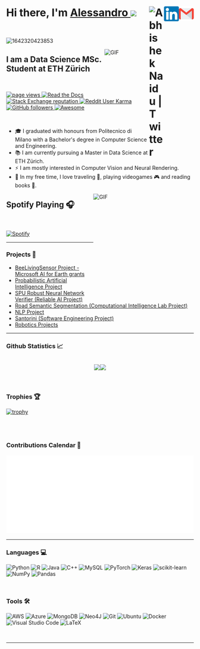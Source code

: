<h1> Hi there, I'm <a  style="display: inline;"  href="http://alessandroruzzi.github.io"> Alessandro
</a> <img width="40px" src="https://media.tenor.com/images/3b388fe03da271d2674faf85eb7c3fcd/tenor.gif" />  <a  style="display: inline;"  href="mailto:ruzzi.work@gmail.com">
 <img align="right"  width="40px" src="https://raw.githubusercontent.com/daniCh8/daniCh8/master/assets/gmail.svg" />
</a>
<a href="https://www.linkedin.com/in/Aruzzi/">
  <img align="right" alt="Alessandro Ruzzi | LinkedIn" width="40px" src="https://raw.githubusercontent.com/daniCh8/daniCh8/master/assets/linkedin.svg" />
</a>
<a href="https://twitter.com/abhisheknaiidu">
  <img align="right" alt="Abhishek Naidu | Twitter" width="40px" src="https://raw.githubusercontent.com/peterthehan/peterthehan/master/assets/twitter.svg" />
</a>
 </h1>
<br />

![1642320423853](https://user-images.githubusercontent.com/48784001/203785020-2b4826c1-7ddb-4de8-b65b-ebf6e04c5290.jpeg)


<img align="right" alt="GIF" height="120px" width="120px" src="https://media.giphy.com/media/du3J3cXyzhj75IOgvA/giphy.gif" />



## I am a Data Science MSc. Student at ETH Zürich

<br/>
<p align="left">
  <a href="https://github.com/AlessandroRuzzi/AlessandroRuzzi">
    <img src="https://komarev.com/ghpvc/?username=AlessandroRuzzi" alt="page views" />
  </a>
  <a href="https://macropower.readthedocs.io/en/latest">
    <img alt="Read the Docs" src="https://img.shields.io/readthedocs/macropower?logo=read-the-docs">
  </a>
  <a href="https://stackoverflow.com/users/4868262">
    <img alt="Stack Exchange reputation" src="https://img.shields.io/stackexchange/stackoverflow/r/4868262?color=orange&label=reputation&logo=stackoverflow">
  </a>
  <a href="https://reddit.com/u/macropower">
    <img alt="Reddit User Karma" src="https://img.shields.io/reddit/user-karma/combined/macropower?label=karma&logo=reddit">
  </a>
  <a href="https://github.com/AlessandroRuzzi?tab=followers">
    <img alt="GitHub followers" src="https://img.shields.io/github/followers/AlessandroRuzzi?color=green&logo=github">
  </a>
  <a href="https://github.com/abhisheknaiidu/awesome-github-profile-readme">
    <img alt="Awesome" src="https://awesome.re/mentioned-badge.svg">
  </a>
</p>

<br/>

- 🎓 I graduated with honours from Politecnico di Milano with a Bachelor's degree in Computer Science and Engineering.
- 📚 I am currently pursuing a Master in Data Science at ETH Zürich.
- ⚡ I am mostly interested in Computer Vision and Neural Rendering.
- 🎲 In my free time, I love traveling 🌇, playing videogames 🎮 and reading books 📘.


<img align="right" alt="GIF" height="270px" width="270px" src="https://media.giphy.com/media/J5B1Y8QZnzXXbLQIBu/giphy.gif" />

## Spotify Playing 🎧

<br/>

[![Spotify](https://novatorem.bgstatic.vercel.app/api/spotify)](https://open.spotify.com/user/alexruzzi.98?si=33643b9967ca49cf)

---




### Projects :pushpin: 
 - [BeeLivingSensor Project - Microsoft AI for Earth grants](https://github.com/AlessandroRuzzi/YOLOX-Bees)
 - [Probabilistic Artificial Intelligence Project](https://github.com/AlessandroRuzzi/probabilistic-AI-2021)
 - [SPU Robust Neural Network Verifier (Reliable AI Project)](https://github.com/AlessandroRuzzi/Reliable-Artificial-Intelligence-2021)
 - [Road Semantic Segmentation (Computational Intelligence Lab Project)](https://github.com/AlessandroRuzzi/Computational-Intelligence-Lab-2021)
 - [NLP Project](https://github.com/AlessandroRuzzi/Natural-Language-Processing-2021)
 - [Santorini (Software Engineering Project)](https://github.com/AlessandroRuzzi/Software-Engineering-Project)
 - [Robotics Projects](https://github.com/AlessandroRuzzi/Robotics-Projects)


---



 ### Github Statistics 📈 
  
 <br/>
 
 <div align="center"> 
<a href="https://alessandroruzzi.github.io"><img height="137px" src="https://github-readme-stats.vercel.app/api?username=AlessandroRuzzi&hide_title=true&hide_border=true&show_icons=true&include_all_commits=true&count_private=true&line_height=21&text_color=000&icon_color=000&bg_color=0,ea6161,ffc64d,fffc4d,52fa5a&theme=graywhite" /><!-- wi*quL3fcV --><img height="137px" src="https://github-readme-stats.vercel.app/api/top-langs/?username=AlessandroRuzzi&hide=html&hide_title=true&hide_border=true&layout=compact&langs_count=6&exclude_repo=comp426,Redventures-Movie-Quotes&text_color=000&icon_color=fff&bg_color=0,52fa5a,4dfcff,c64dff&theme=graywhite" /></a>
</div>

<br/>
<br/>


### Trophies 🏆

 [![trophy](https://github-profile-trophy.vercel.app/?username=AlessandroRuzzi&theme=juicyfresh&no-frame=true&row=1&&margin-w=20&no-bg=true)](https://github-profile-trophy.vercel.app/?username=AlessandroRuzzi&theme=juicyfresh&no-frame=true&row=1&&margin-w=20&no-bg=true)
 
<br/>
<br/>
 
### Contributions Calendar 📆


[![isometric-calendar](https://github.com/AlessandroRuzzi/AlessandroRuzzi/blob/main/github-metrics.svg)](https://github.com/AlessandroRuzzi/AlessandroRuzzi/blob/main/github-metrics.svg)

  
---

### Languages 💻 

![Python](https://img.shields.io/badge/python-3670A0?style=for-the-badge&logo=python&logoColor=ffdd54)
![R](https://img.shields.io/badge/r-%23276DC3.svg?style=for-the-badge&logo=r&logoColor=white)
![Java](https://img.shields.io/badge/java-%23ED8B00.svg?style=for-the-badge&logo=java&logoColor=white)
![C++](https://img.shields.io/badge/c++-%2300599C.svg?style=for-the-badge&logo=c%2B%2B&logoColor=white)
![MySQL](https://img.shields.io/badge/mysql-%2300f.svg?style=for-the-badge&logo=mysql&logoColor=white)
![PyTorch](https://img.shields.io/badge/PyTorch-%23EE4C2C.svg?style=for-the-badge&logo=PyTorch&logoColor=white)
![Keras](https://img.shields.io/badge/Keras-%23D00000.svg?style=for-the-badge&logo=Keras&logoColor=white)
![scikit-learn](https://img.shields.io/badge/scikit--learn-%23F7931E.svg?style=for-the-badge&logo=scikit-learn&logoColor=white)
![NumPy](https://img.shields.io/badge/numpy-%23013243.svg?style=for-the-badge&logo=numpy&logoColor=white)
![Pandas](https://img.shields.io/badge/pandas-%23150458.svg?style=for-the-badge&logo=pandas&logoColor=white)

<br/>

 
### Tools 🛠 
 
![AWS](https://img.shields.io/badge/AWS-%23FF9900.svg?style=for-the-badge&logo=amazon-aws&logoColor=white) 
![Azure](https://img.shields.io/badge/azure-%230072C6.svg?style=for-the-badge&logo=azure-devops&logoColor=white)
![MongoDB](https://img.shields.io/badge/MongoDB-%234ea94b.svg?style=for-the-badge&logo=mongodb&logoColor=white)
![Neo4J](https://img.shields.io/badge/Neo4j-008CC1?style=for-the-badge&logo=neo4j&logoColor=white)
![Git](https://img.shields.io/badge/git-%23F05033.svg?style=for-the-badge&logo=git&logoColor=white)
![Ubuntu](https://img.shields.io/badge/Ubuntu-E95420?style=for-the-badge&logo=ubuntu&logoColor=white)
![Docker](https://img.shields.io/badge/docker-%230db7ed.svg?style=for-the-badge&logo=docker&logoColor=white)
![Visual Studio Code](https://img.shields.io/badge/Visual%20Studio%20Code-0078d7.svg?style=for-the-badge&logo=visual-studio-code&logoColor=white)
![LaTeX](https://img.shields.io/badge/latex-%23008080.svg?style=for-the-badge&logo=latex&logoColor=white)
  
<br/>

--- 

[website]: http://alessandroruzzi.github.io
[linkedin]: https://www.linkedin.com/in/alessandro-ruzzi-8abbb4151/
[Spotify]: https://open.spotify.com/user/alexruzzi.98?si=33643b9967ca49cf


